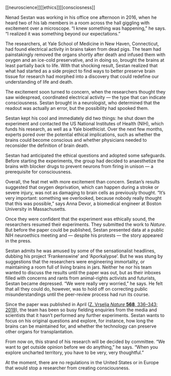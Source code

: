 [[neuroscience]][[ethics]][[consciosness]]

Nenad Sestan was working in his office one afternoon in 2016, when he heard two of his lab members in a room across the hall giggling with excitement over a microscope. “I knew something was happening,” he says. “I realized it was something beyond our expectations.”

The researchers, at Yale School of Medicine in New Haven, Connecticut, had found electrical activity in brains taken from dead pigs. The team had painstakingly removed the organs shortly after death and infused them with oxygen and an ice-cold preservative, and in doing so, brought the brains at least partially back to life. With that shocking result, Sestan realized that what had started as a side project to find ways to better preserve brain tissue for research had morphed into a discovery that could redefine our understanding of life and death.

The excitement soon turned to concern, when the researchers thought they saw widespread, coordinated electrical activity — the type that can indicate consciousness. Sestan brought in a neurologist, who determined that the readout was actually an error, but the possibility had spooked them.

Sestan kept his cool and immediately did two things: he shut down the experiment and contacted the US National Institutes of Health (NIH), which funds his research, as well as a Yale bioethicist. Over the next few months, experts pored over the potential ethical implications, such as whether the brains could become conscious and whether physicians needed to reconsider the definition of brain death.

Sestan had anticipated the ethical questions and adopted some safeguards. Before starting the experiments, the group had decided to anaesthetize the brains with blocker drugs to prevent neurons from firing in unison — a prerequisite for consciousness.

Overall, the feat met with more excitement than concern. Sestan’s results suggested that oxygen deprivation, which can happen during a stroke or severe injury, was not as damaging to brain cells as previously thought. “It’s very important: something we overlooked, because nobody really thought that this was possible,” says Anna Devor, a biomedical engineer at Boston University in Massachusetts.

Once they were confident that the experiment was ethically sound, the researchers resumed their experiments. They submitted the work to _Nature_. But before the paper could be published, Sestan presented data at a public NIH neuroethics meeting and — despite his protests — the story appeared in the press.

Sestan admits he was amused by some of the sensationalist headlines, dubbing his project ‘Frankenswine’ and ‘Aporkalypse’. But he was stung by suggestions that the researchers were engineering immortality, or maintaining a room full of living brains in jars. Neither he nor his team wanted to discuss the results until the paper was out, but as their inboxes filled with concerns and rants from animal-rights activists and futurists, Sestan became depressed. “We were really very worried,” he says. He felt that all they could do, however, was to hold off on correcting public misunderstandings until the peer-review process had run its course.

Since the paper was published in April ([Z. Vrselja _Nature_ **568**, 336–343; 2019](https://www.nature.com/articles/s41586-019-1099-1)), the team has been so busy fielding enquiries from the media and scientists that it hasn’t performed any further experiments. Sestan wants to focus on his original questions and explore, for instance, how long the brains can be maintained for, and whether the technology can preserve other organs for transplantation.

From now on, this strand of his research will be decided by committee. “We want to get outside opinion before we do anything,” he says. “When you explore uncharted territory, you have to be very, very thoughtful.”

At the moment, there are no regulations in the United States or in Europe that would stop a researcher from creating consciousness.